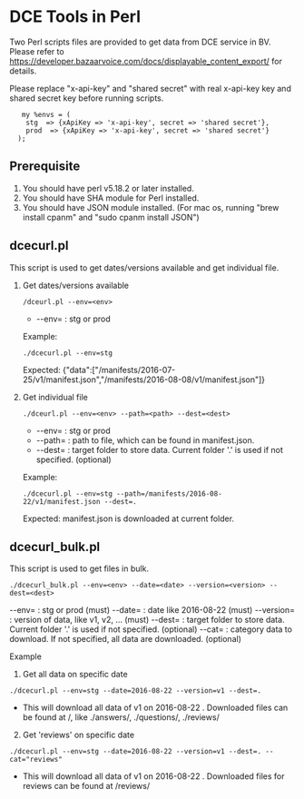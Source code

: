 # DCE Tools in Perl

Two Perl scripts files are provided to get data from DCE service in BV. Please refer to https://developer.bazaarvoice.com/docs/displayable_content_export/ for details.

Please replace "x-api-key" and "shared secret" with real x-api-key key and shared secret key before running scripts.
```
   my %envs = (
    stg  => {xApiKey => 'x-api-key', secret => 'shared secret'},
    prod  => {xApiKey => 'x-api-key', secret => 'shared secret'}
  );
```

## Prerequisite
1. You should have perl v5.18.2 or later installed.
2. You should have SHA module for Perl installed.
3. You should have JSON module installed. (For mac os, running "brew install cpanm"  and "sudo cpanm install JSON")

## dcecurl.pl

This script is used to get dates/versions available and get individual file.

1. Get dates/versions available   
   ```
   /dceurl.pl --env=<env> 
   ```
   - --env=<env> : stg or prod   
   
   Example:
     ```
     ./dcecurl.pl --env=stg
     ```
     Expected:
     {"data":["/manifests/2016-07-25/v1/manifest.json","/manifests/2016-08-08/v1/manifest.json"]}
     
2. Get individual file
   ```
   ./dceurl.pl --env=<env> --path=<path> --dest=<dest>
   ```
   - --env=<env> : stg or prod 
   - --path=<path> : path to file, which can be found in manifest.json. 
   - --dest=<dest> : target folder to store data. Current folder '.' is used if not specified. (optional)
   
   Example:
     ```
     ./dcecurl.pl --env=stg --path=/manifests/2016-08-22/v1/manifest.json --dest=.
     ```
     Expected:
     manifest.json is downloaded at current folder.
     
    
## dcecurl_bulk.pl

This script is used to get files in bulk.

```
./dcecurl_bulk.pl --env=<env> --date=<date> --version=<version> --dest=<dest>
```
 --env=<env> : stg or prod (must)
 --date=<date> : date like 2016-08-22 (must)
 --version=<version> : version of data, like v1, v2, ... (must)
 --dest=<dest> : target folder to store data. Current folder '.' is used if not specified. (optional)
 --cat=<category> : category data to download. If not specified, all data are downloaded. (optional)
 

Example

1. Get all data on specific date
```
./dcecurl.pl --env=stg --date=2016-08-22 --version=v1 --dest=.
```
  - This will download all data of v1 on 2016-08-22 . Downloaded files can be found at <dest>/<category>, like ./answers/, ./questions/, ./reviews/

2. Get 'reviews' on specific date
```
./dcecurl.pl --env=stg --date=2016-08-22 --version=v1 --dest=. --cat="reviews"
```
  - This will download all data of v1 on 2016-08-22 . Downloaded files for reviews can be found at <dest>/reviews/